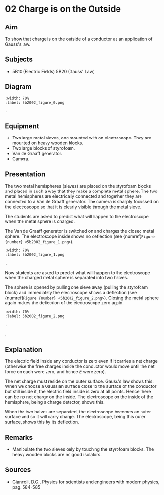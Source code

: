 # 02 Charge is on the Outside
  
## Aim   
 To show that charge is on the outside of a conductor as an application of Gauss's law.    
  
## Subjects   
* 5B10 (Electric Fields) 5B20 (Gauss' Law)   

## Diagram
   
```{figure} figures/figure_0.png  
:width: 70%  
:label: 5b2002_figure_0.png  

. 
```

## Equipment
 *  Two large metal sieves, one mounted with an electroscope. They are mounted on heavy wooden blocks. 
 *  Two large blocks of styrofoam. 
 *  Van de Graaff generator. 
 *  Camera.
  
## Presentation   
The two metal hemispheres (sieves) are placed on the styrofoam blocks and placed in such a way that they make a complete metal sphere. The two metal hemispheres are electrically connected and together they are connected to a Van de Graaff generator. The camera is sharply focussed on the electroscope so that it is clearly visible through the metal sieve.

The students are asked to predict what will happen to the electroscope when the metal sphere is charged.

The Van de Graaff generator is switched on and charges the closed metal sphere. The electroscope inside shows no deflection (see {numref}`Figure {number} <5b2002_figure_1.png>`).   

```{figure} figures/figure_1.png  
:width: 70%  
:label: 5b2002_figure_1.png  

. 
```
Now students are asked to predict what will happen to the electroscope when the charged metal sphere is separated into two halves.

The sphere is opened by pulling one sieve away (pulling the styrofoam block) and immediately the electroscope shows a deflection (see {numref}`Figure {number} <5b2002_figure_2.png>`). Closing the metal sphere again makes the deflection of the electroscope zero again.   

```{figure} figures/figure_2.png  
:width: 70%  
:label: 5b2002_figure_2.png  

. 
```
 .     
  
## Explanation   
The electric field inside any conductor is zero even if it carries a net charge (otherwise the free charges inside the conductor would move until the net force on each were zero, and hence $E$ were zero).

The net charge must reside on the outer surface. Gauss's law shows this: When we choose a Gaussian surface close to the surface of the conductor but still inside it, the electric field inside is zero at all points. Hence there can be no net charge on the inside. The electroscope on the inside of the hemisphere, being a charge detector, shows this.

When the two halves are separated, the electroscope becomes an outer surface and so it will carry charge. The electroscope, being this outer surface, shows this by its deflection.
   
  
## Remarks   
- Manipulate the two sieves only by touching the styrofoam blocks. The heavy wooden blocks are no good isolators.
   
  
## Sources
 *  Giancoli, D.G., Physics for scientists and engineers with modern physics, pag. 584-585
  